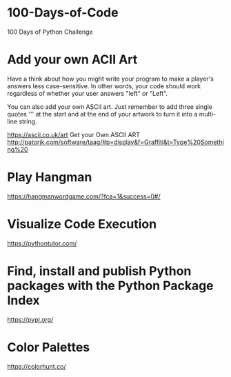 # 100-Days-of-Code
100 Days of Python Challenge


# Add your own ACII Art

Have a think about how you might write your program to make a player's answers less case-sensitive. In other words, your code should work regardless of whether your user answers "left" or "Left".

You can also add your own ASCII art. Just remember to add three single quotes ''' at the start and at the end of your artwork to turn it into a multi-line string.

https://ascii.co.uk/art
Get your Own ASCII ART
http://patorjk.com/software/taag/#p=display&f=Graffiti&t=Type%20Something%20

# Play Hangman

https://hangmanwordgame.com/?fca=1&success=0#/

# Visualize Code Execution

https://pythontutor.com/

# Find, install and publish Python packages with the Python Package Index

https://pypi.org/

# Color Palettes 

https://colorhunt.co/

